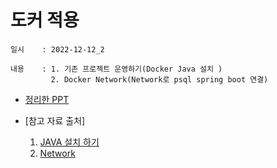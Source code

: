 # 도커 적용
    일시    : 2022-12-12_2
    
    내용    : 1. 기존 프로젝트 운영하기(Docker Java 설치 )
             2. Docker Network(Network로 psql spring boot 연결)
    
   
    
* [정리한 PPT]( https://github.com/seuhong98/Study/blob/main/%EB%8F%84%EC%BB%A4%20%EA%B3%B5%EB%B6%80/2022-12-12_2%20%EB%8F%84%EC%BB%A4%20%EC%A0%81%EC%9A%A9/%EB%8F%84%EC%BB%A4%20%EC%A0%81%EC%9A%A9.pptx )  

* [참고 자료 출처]
    1. [JAVA 설치 하기]( https://github.com/docker-library/repo-info/blob/master/repos/java/remote/openjdk-8-jdk-alpine.md )  
    2. [Network]( https://galid1.tistory.com/726 ) 

    
           
    

